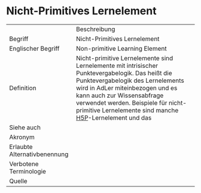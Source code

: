 # Nicht-Primitives Lernelement

<link-summary rel="summary"/>
<card-summary rel="summary"/>
<web-summary rel="summary"/>


<table>
    <tr>
        <td></td>
        <td>Beschreibung</td>
    </tr>
    <tr>
        <td>Begriff</td>
        <td>Nicht-Primitives Lernelement</td>
    </tr>
    <tr>
        <td>Englischer Begriff</td>
        <td>Non-primitive Learning Element</td>
    </tr>
    <tr>
        <td>Definition</td>
        <td id="summary" >Nicht-primitive Lernelemente sind Lernelemente mit intrisischer Punktevergabelogik. Das heißt die Punktevergabelogik des Lernelements wird in AdLer miteinbezogen und es kann auch zur Wissensabfrage verwendet werden.
        Beispiele für nicht-primitive Lernelemente sind manche <a href="H5P-GE.md">H5P</a>-Lernelement und das <a href="Adaptivitätselement-GE.md"></a></td>
    </tr>  
    <tr>
        <td>Siehe auch</td>
        <td><a href="Lernelement-GE.md"></a></td>
    </tr>
    <tr>
        <td>Akronym</td>
        <td></td>
    </tr>
   <tr>
        <td>Erlaubte Alternativbenennung</td>
        <td></td>
    </tr>
   <tr>
        <td>Verbotene Terminologie</td>
        <td></td>
    </tr>
   <tr>
        <td>Quelle</td>
        <td></td>
    </tr>
</table>